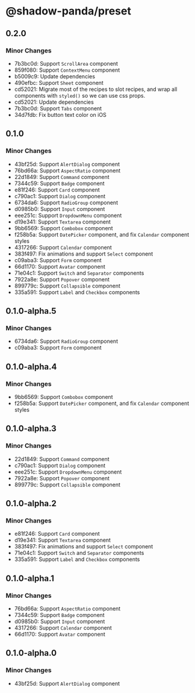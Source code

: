 # @shadow-panda/preset

## 0.2.0

### Minor Changes

- 7b3bc0d: Support `ScrollArea` component
- 859f080: Support `ContextMenu` component
- b5009c9: Update dependencies
- 490efbc: Support `Sheet` component
- cd52021: Migrate most of the recipes to slot recipes, and wrap all components with `styled()` so we can use css props.
- cd52021: Update dependencies
- 7b3bc0d: Support `Tabs` component
- 34d7fdb: Fix button text color on iOS

## 0.1.0

### Minor Changes

- 43bf25d: Support `AlertDialog` component
- 76bd66a: Support `AspectRatio` component
- 22d1849: Support `Command` component
- 7344c59: Support `Badge` component
- e81f246: Support `Card` component
- c790ac1: Support `Dialog` component
- 6734da6: Support `RadioGroup` component
- d0985b0: Support `Input` component
- eee251c: Support `DropdownMenu` component
- d19e341: Support `Textarea` component
- 9bb6569: Support `Combobox` component
- f258b5a: Support `DatePicker` component, and fix `Calendar` component styles
- 4317266: Support `Calendar` component
- 383f497: Fix animations and support `Select` component
- c09aba3: Support `Form` component
- 66d1170: Support `Avatar` component
- 71e04c1: Support `Switch` and `Separator` components
- 7922a8e: Support `Popover` component
- 899779c: Support `Collapsible` component
- 335a591: Support `Label` and `Checkbox` components

## 0.1.0-alpha.5

### Minor Changes

- 6734da6: Support `RadioGroup` component
- c09aba3: Support `Form` component

## 0.1.0-alpha.4

### Minor Changes

- 9bb6569: Support `Combobox` component
- f258b5a: Support `DatePicker` component, and fix `Calendar` component styles

## 0.1.0-alpha.3

### Minor Changes

- 22d1849: Support `Command` component
- c790ac1: Support `Dialog` component
- eee251c: Support `DropdownMenu` component
- 7922a8e: Support `Popover` component
- 899779c: Support `Collapsible` component

## 0.1.0-alpha.2

### Minor Changes

- e81f246: Support `Card` component
- d19e341: Support `Textarea` component
- 383f497: Fix animations and support `Select` component
- 71e04c1: Support `Switch` and `Separator` components
- 335a591: Support `Label` and `Checkbox` components

## 0.1.0-alpha.1

### Minor Changes

- 76bd66a: Support `AspectRatio` component
- 7344c59: Support `Badge` component
- d0985b0: Support `Input` component
- 4317266: Support `Calendar` component
- 66d1170: Support `Avatar` component

## 0.1.0-alpha.0

### Minor Changes

- 43bf25d: Support `AlertDialog` component
